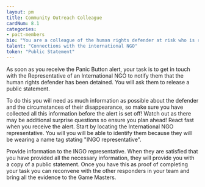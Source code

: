 ```yaml
---
layout: pm
title: Community Outreach Colleague
cardNum: 8.1
categories:
- pact-members
bio: "You are a colleague of the human rights defender at risk who is responsible for maintaining relationships, in particular in relation to security issues in the country and sub-region."
talent: "Connections with the international NGO"
token: "Public Statement"
---
```


As soon as you receive the Panic Button alert, your task is to get in touch with the  Representative of an International NGO to notify them that the human rights defender  has been detained. You will ask them to release a public statement.

To do this you will need as much information as possible about the defender and the circumstances of their disappearance, so make sure you have collected all this information before the alert is set off! Watch out as there may be additional surprise questions so ensure you plan ahead!
React fast when you receive the alert. Start by locating the International NGO representative. You will you will be able to identify them because they will be wearing a name tag stating "INGO representative".

Provide information to the INGO representative. When they are satisfied that you have provided all the necessary information, they will provide you with a copy of a public statement. Once you have this as proof of completing your task you can reconvene with the other responders in your team and bring all the evidence to the Game Masters.
